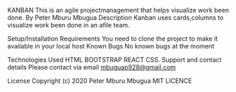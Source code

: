 KANBAN
This is an agile projectmanagement that helps visualize work been done.
By Peter Mburu Mbugua
Description
Kanban uses cards,columns to visualize work been done in an afile team.

Setup/Installation Requirements
You need to clone the project to make it available in your local host
Known Bugs
No known bugs at the moment

Technologies Used
HTML
BOOTSTRAP
REACT
CSS.
Support and contact details
Please contact via email mbuguap928@gmail.com

License
Copyright (c) 2020 Peter Mburu Mbugua MIT LICENCE